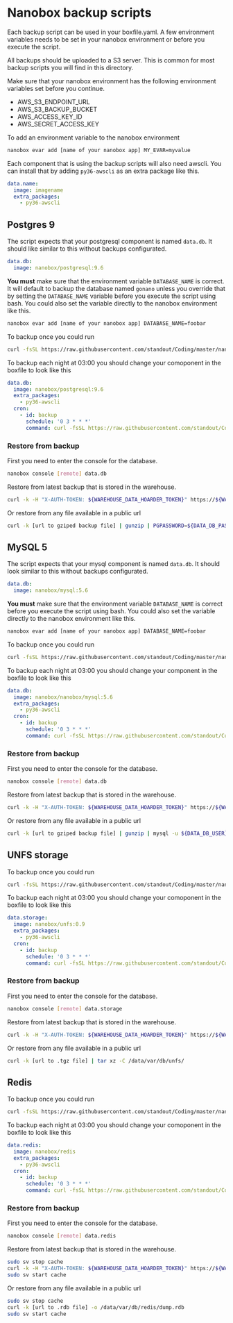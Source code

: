 # Nanobox backup scripts

Each backup script can be used in your boxfile.yaml. A few environment
variables needs to be set in your nanobox environment or before you execute the
script.

All backups should be uploaded to a S3 server. This is common for most backup
scripts you will find in this directory.

Make sure that your nanobox environment has the following environment variables
set before you continue.

- AWS_S3_ENDPOINT_URL
- AWS_S3_BACKUP_BUCKET
- AWS_ACCESS_KEY_ID
- AWS_SECRET_ACCESS_KEY

To add an environment variable to the nanobox environment

```bash
nanobox evar add [name of your nanobox app] MY_EVAR=myvalue
```

Each component that is using the backup scripts will also need awscli. You can install that by adding `py36-awscli` as an extra package like this.

```yaml
data.name:
  image: imagename
  extra_packages:
    - py36-awscli
```

## Postgres 9

The script expects that your postgresql component is named `data.db`. It should
like similar to this without backups configurated.

```yaml
data.db:
  image: nanobox/postgresql:9.6
```

**You must** make sure that the environment variable `DATABASE_NAME` is correct. It will default to backup the database named `gonano` unless you override that by setting the `DATABASE_NAME` variable before you execute the script using bash. You could also set the variable directly to the nanobox environment like this.

```bash
nanobox evar add [name of your nanobox app] DATABASE_NAME=foobar
```

To backup once you could run

```bash
curl -fsSL https://raw.githubusercontent.com/standout/Coding/master/nanobox/backup-scripts/postgres9.sh | DATABASE_NAME=foobar bash
```

To backup each night at 03:00 you should change your comoponent in the boxfile to look like this

```yaml
data.db:
  image: nanobox/postgresql:9.6
  extra_packages:
    - py36-awscli
  cron:
    - id: backup
      schedule: '0 3 * * *'
      command: curl -fsSL https://raw.githubusercontent.com/standout/Coding/master/nanobox/backup-scripts/postgres9.sh | DATABASE_NAME=foobar bash
```

### Restore from backup

First you need to enter the console for the database.

```bash
nanobox console [remote] data.db
```

Restore from latest backup that is stored in the warehouse.

```bash
curl -k -H "X-AUTH-TOKEN: ${WAREHOUSE_DATA_HOARDER_TOKEN}" https://${WAREHOUSE_DATA_HOARDER_HOST}:7410/blobs/backup-${HOSTNAME}-{date}.sql.gz | gunzip | PGPASSWORD=${DATA_DB_PASS} pg_restore -U${DATA_DB_USER} -d${DATABASE_NAME} -w -Fc -O
```

Or restore from any file available in a public url

```bash
curl -k [url to gziped backup file] | gunzip | PGPASSWORD=${DATA_DB_PASS} pg_restore -U${DATA_DB_USER} -d${DATABASE_NAME} -w -Fc -O
```

## MySQL 5

The script expects that your mysql component is named `data.db`. It should
look similar to this without backups configurated.

```yaml
data.db:
  image: nanobox/mysql:5.6
```

**You must** make sure that the environment variable `DATABASE_NAME` is correct before you execute the script using bash. You could also set the variable directly to the nanobox environment like this.

```bash
nanobox evar add [name of your nanobox app] DATABASE_NAME=foobar
```

To backup once you could run

```bash
curl -fsSL https://raw.githubusercontent.com/standout/Coding/master/nanobox/backup-scripts/mysql5.sh | DATABASE_NAME=foobar bash
```

To backup each night at 03:00 you should change your component in the boxfile to look like this

```yaml
data.db:
  image: nanobox/nanobox/mysql:5.6
  extra_packages:
    - py36-awscli
  cron:
    - id: backup
      schedule: '0 3 * * *'
      command: curl -fsSL https://raw.githubusercontent.com/standout/Coding/master/nanobox/backup-scripts/mysql5.sh | DATABASE_NAME=foobar bash
```

### Restore from backup

First you need to enter the console for the database.

```bash
nanobox console [remote] data.db
```

Restore from latest backup that is stored in the warehouse.

```bash
curl -k -H "X-AUTH-TOKEN: ${WAREHOUSE_DATA_HOARDER_TOKEN}" https://${WAREHOUSE_DATA_HOARDER_HOST}:7410/blobs/backup-${HOSTNAME}-{date}.sql.gz | gunzip | mysql -u ${DATA_DB_USER} -p"${DATA_DB_PASS}" ${DATABASE_NAME}
```

Or restore from any file available in a public url

```bash
curl -k [url to gziped backup file] | gunzip | mysql -u ${DATA_DB_USER} -p"${DATA_DB_PASS}" ${DATABASE_NAME}
```

## UNFS storage

To backup once you could run

```bash
curl -fsSL https://raw.githubusercontent.com/standout/Coding/master/nanobox/backup-scripts/unfs.sh | bash
```

To backup each night at 03:00 you should change your comoponent in the boxfile to look like this

```yaml
data.storage:
  image: nanobox/unfs:0.9
  extra_packages:
    - py36-awscli
  cron:
    - id: backup
      schedule: '0 3 * * *'
      command: curl -fsSL https://raw.githubusercontent.com/standout/Coding/master/nanobox/backup-scripts/unfs.sh | bash
```

### Restore from backup

First you need to enter the console for the database.

```bash
nanobox console [remote] data.storage
```

Restore from latest backup that is stored in the warehouse.

```bash
curl -k -H "X-AUTH-TOKEN: ${WAREHOUSE_DATA_HOARDER_TOKEN}" https://${WAREHOUSE_DATA_HOARDER_HOST}:7410/blobs/backup-${HOSTNAME}-{date}.tgz | tar xz -C /data/var/db/unfs/
```

Or restore from any file available in a public url

```bash
curl -k [url to .tgz file] | tar xz -C /data/var/db/unfs/
```


## Redis

To backup once you could run

```bash
curl -fsSL https://raw.githubusercontent.com/standout/Coding/master/nanobox/backup-scripts/redis.sh | bash
```

To backup each night at 03:00 you should change your comoponent in the boxfile to look like this

```yaml
data.redis:
  image: nanobox/redis
  extra_packages:
    - py36-awscli
  cron:
    - id: backup
      schedule: '0 3 * * *'
      command: curl -fsSL https://raw.githubusercontent.com/standout/Coding/master/nanobox/backup-scripts/redis.sh | bash
```

### Restore from backup

First you need to enter the console for the database.

```bash
nanobox console [remote] data.redis
```

Restore from latest backup that is stored in the warehouse.

```bash
sudo sv stop cache
curl -k -H "X-AUTH-TOKEN: ${WAREHOUSE_DATA_HOARDER_TOKEN}" https://${WAREHOUSE_DATA_HOARDER_HOST}:7410/blobs/backup-${HOSTNAME}-{date}.rdb -o /data/var/db/redis/dump.rdb
sudo sv start cache
```

Or restore from any file available in a public url

```bash
sudo sv stop cache
curl -k [url to .rdb file] -o /data/var/db/redis/dump.rdb
sudo sv start cache
```
